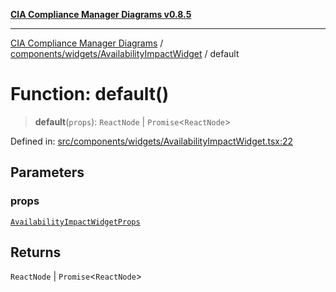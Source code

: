 [**CIA Compliance Manager Diagrams v0.8.5**](../../../../README.md)

***

[CIA Compliance Manager Diagrams](../../../../modules.md) / [components/widgets/AvailabilityImpactWidget](../README.md) / default

# Function: default()

> **default**(`props`): `ReactNode` \| `Promise`\<`ReactNode`\>

Defined in: [src/components/widgets/AvailabilityImpactWidget.tsx:22](https://github.com/Hack23/cia-compliance-manager/blob/b799ef22d9067d09cc69eaeddf109ac9dcdce934/src/components/widgets/AvailabilityImpactWidget.tsx#L22)

## Parameters

### props

[`AvailabilityImpactWidgetProps`](../interfaces/AvailabilityImpactWidgetProps.md)

## Returns

`ReactNode` \| `Promise`\<`ReactNode`\>
